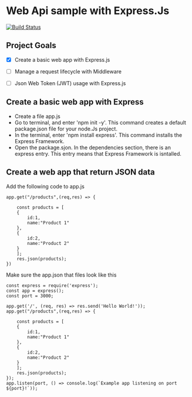 # Web Api sample with Express.Js
[![Build Status](https://travis-ci.org/joemccann/dillinger.svg?branch=master)](https://travis-ci.org/joemccann/dillinger)

## Project Goals
- [X] Create a basic web app with Express.js
- [ ] Manage a request lifecycle with Middleware
- [ ] Json Web Token (JWT) usage with Express.js



## Create a basic web app with Express
* Create a file app.js
* Go to terminal, and enter 'npm init -y'. This command creates a default package.json file for your node.Js project.
* In the terminal, enter 'npm install express'. This command installs the Express Framework.
* Open the package.sjon. In the dependencies section, there is an express entry. This entry means that Express Framework is isntalled.

## Create a web app that return JSON data
Add the following code to app.js
```
app.get("/products",(req,res) => {

    const products = [
    {
        id:1,
        name:"Product 1"
    },
    {
        id:2,
        name:"Product 2"
    }
    ];
    res.json(products);
})
```
Make sure the app.json that files look like this

```
const express = require('express');
const app = express();
const port = 3000;

app.get('/', (req, res) => res.send('Hello World!'));
app.get("/products",(req,res) => {

    const products = [
    {
        id:1,
        name:"Product 1"
    },
    {
        id:2,
        name:"Product 2"
    }
    ];
    res.json(products);
});
app.listen(port, () => console.log(`Example app listening on port ${port}!`));
```

